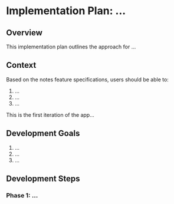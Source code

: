 # Implementation Plan: ...

## Overview

This implementation plan outlines the approach for ...

## Context

Based on the notes feature specifications, users should be able to:
1. ...
2. ...
3. ...

This is the first iteration of the app...

## Development Goals

1. ...
2. ...
3. ...

## Development Steps

### Phase 1: ...